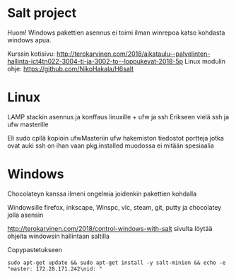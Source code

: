 # Salt project
Huom! Windows pakettien asennus ei toimi ilman winrepoa katso kohdasta windows apua.

Kurssin kotisivu: http://terokarvinen.com/2018/aikataulu--palvelinten-hallinta-ict4tn022-3004-ti-ja-3002-to--loppukevat-2018-5p
Linux modulin ohje: https://github.com/NikoHakala/H6salt


# Linux

LAMP stackin asennus ja konffaus linuxille + ufw ja ssh
Erikseen vielä ssh ja ufw masterille

Eli sudo cpllä kopioin ufwMasteriin ufw hakemiston tiedostot portteja jotka ovat auki
ssh on ihan vaan pkg.installed muodossa ei mitään spesiaalia


# Windows

Chocolateyn kanssa ilmeni ongelmia joidenkin pakettien kohdalla

Windowsille firefox, inkscape, Winspc, vlc, steam, git, putty ja chocolatey jolla asensin 

http://terokarvinen.com/2018/control-windows-with-salt sivulta löytää ohjeita windowsin hallintaan saltilla




Copypastetukseen

	sudo apt-get update && sudo apt-get install -y salt-minion && echo -e "master: 172.28.171.242\nid: "
